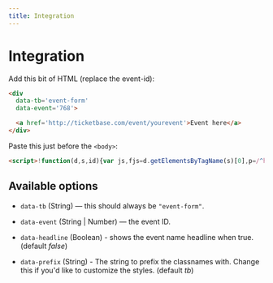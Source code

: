 ```yaml
---
title: Integration
---
```


# Integration

Add this bit of HTML (replace the event-id):

```html
<div
  data-tb='event-form'
  data-event='768'>

  <a href='http://ticketbase.com/event/yourevent'>Event here</a>
</div>
```

Paste this just before the `<body>`:

```html
<script>!function(d,s,id){var js,fjs=d.getElementsByTagName(s)[0],p=/^http:/.test(d.location)?'http':'https';if(!d.getElementById(id)){js=d.createElement(s);js.id=id;js.src=p+'://rawgit.com/ticketbase/ticketbase-js/master/ticketbase.js';fjs.parentNode.insertBefore(js,fjs);}}(document,'script','ticketbase-wjs');</script>
```

Available options
-----------------

* `data-tb` (String) — this should always be `"event-form"`.

* `data-event` (String | Number) — the event ID.

* `data-headline` (Boolean) - shows the event name headline when true. (default *false*)

* `data-prefix` (String) - The string to prefix the classnames with. Change this if you'd like to customize the styles. (default *tb*)
